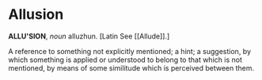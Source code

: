 # Allusion

**ALLU'SION**, _noun_ alluzhun. \[Latin See [[Allude]].\]

A reference to something not explicitly mentioned; a hint; a suggestion, by which something is applied or understood to belong to that which is not mentioned, by means of some similitude which is perceived between them.